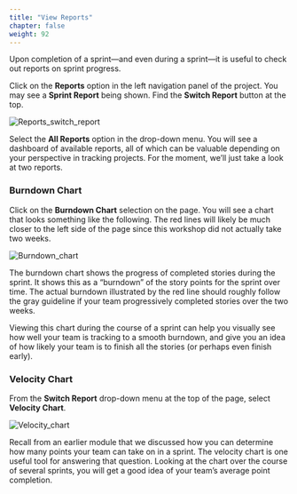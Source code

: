 ```yaml
---
title: "View Reports"
chapter: false
weight: 92
---
```


Upon completion of a sprint—and even during a sprint—it is useful to check out reports on sprint progress.

Click on the **Reports** option in the left navigation panel of the project.  You may see a **Sprint Report** being shown.  Find the **Switch Report** button at the top.

![Reports_switch_report](/images/90_Retrospective/Reports_switch_report.png)

Select the **All Reports** option in the drop-down menu.  You will see a dashboard of available reports, all of which can be valuable depending on your perspective in tracking projects. For the moment, we’ll just take a look at two reports.

### Burndown Chart

Click on the **Burndown Chart** selection on the page.  You will see a chart that looks something like the following.  The red lines will likely be much closer to the left side of the page since this workshop did not actually take two weeks.

![Burndown_chart](/images/90_Retrospective/Burndown_chart.png)

The burndown chart shows the progress of completed stories during the sprint.  It shows this as a “burndown” of the story points for the sprint over time.  The actual burndown illustrated by the red line should roughly follow the gray guideline if your team progressively completed stories over the two weeks.

Viewing this chart during the course of a sprint can help you visually see how well your team is tracking to a smooth burndown, and give you an idea of how likely your team is to finish all the stories (or perhaps even finish early).  

### Velocity Chart

From the **Switch Report** drop-down menu at the top of the page, select **Velocity Chart**.

![Velocity_chart](/images/90_Retrospective/Velocity_chart.png)

Recall from an earlier module that we discussed how you can determine how many points your team can take on in a sprint.  The velocity chart is one useful tool for answering that question.  Looking at the chart over the course of several sprints, you will get a good idea of your team’s average point completion.
